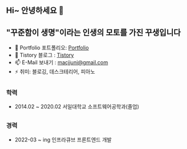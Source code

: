 ## Hi~ 안녕하세요 👋

## "꾸준함이 생명"이라는 인생의 모토를 가진 꾸생입니다 
- 🌱 Portfolio 포트폴리오: [Portfolio](https://www.juni-official.com/)
- 🙌 Tistory 블로그 : [Tistory](https://juni-official.tistory.com/)
- 📫 E-Mail 보내기 : macjjuni@gmail.com
- ⚡ 취미: 블로깅, 데스크테리어, 피아노
##
### 학력
- 2014.02 ~ 2020.02 서일대학교 소프트웨어공학과(졸업)
##
### 경력
- 2022-03 ~ ing 인프라큐브 프론트엔드 개발
